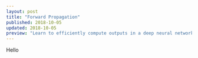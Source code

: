 ```yaml
---
layout: post
title: "Forward Propagation"
published: 2018-10-05
updated: 2018-10-05
preview: "Learn to efficiently compute outputs in a deep neural network"
---
```


Hello

